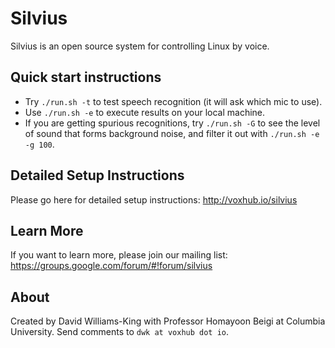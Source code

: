 # Silvius

Silvius is an open source system for controlling Linux by voice.

## Quick start instructions

- Try `./run.sh -t` to test speech recognition (it will ask which mic to use).
- Use `./run.sh -e` to execute results on your local machine.
- If you are getting spurious recognitions, try `./run.sh -G` to see the level of sound that forms background noise, and filter it out with `./run.sh -e -g 100`.

## Detailed Setup Instructions

Please go here for detailed setup instructions: http://voxhub.io/silvius

## Learn More

If you want to learn more, please join our mailing list:
https://groups.google.com/forum/#!forum/silvius

## About

Created by David Williams-King with Professor Homayoon Beigi at Columbia University. Send comments to `dwk at voxhub dot io`.
